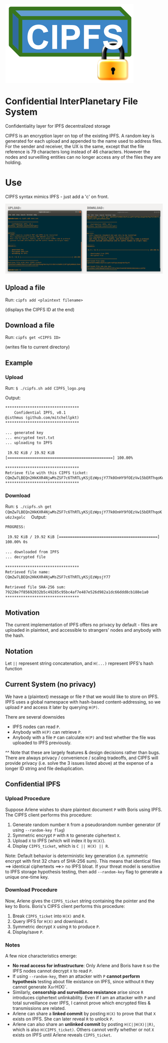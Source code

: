 ![CIPFS_logo.png](CIPFS_logo.png)

# Confidential InterPlanetary File System
Confidentiality layer for IPFS decentralized storage

CIPFS is an encryption layer on top of the existing IPFS. A random key is generated for each upload and appended to the name used to address files. For the sender and receiver, the UX is the same, except that the file reference is 79 characters long instead of 46 characters. However the nodes and surveilling entities can no longer access any of the files they are holding.

# Use
CIPFS syntax mimics IPFS - just add a 'c' on front.

![Example.png](Example.png)

## Upload a file
Run: `cipfs add <plaintext filename>`

(displays the CIPFS ID at the end)
## Download a file
Run: `cipfs get <CIPFS ID>`

(writes file to current directory)
## Example
### Upload

Run: `$ ./cipfs.sh add CIPFS_logo.png`

Output:
```
*********************************
    Confidential IPFS, v0.1
@isthmus (github.com/mitchellpkt)
*********************************

... generated key
... encrypted test.txt
... uploading to IPFS

 19.92 KiB / 19.92 KiB [===============================================] 100.00%

*********************************
Retrieve file with this CIPFS ticket:
CQmZw7LBEQn2HkKXR4NjwMsZSF7c6ThRTLyKSjEzWpsjY77k0OnHY9fOEzVw15bERThqoKu6zJxgolc
*********************************
```

### Download
Run: `$ ./cipfs.sh get CQmZw7LBEQn2HkKXR4NjwMsZSF7c6ThRTLyKSjEzWpsjY77k0OnHY9fOEzVw15bERThqoKu6zJxgolc  `
Output:
```
PROGRESS:

 19.92 KiB / 19.92 KiB [============================================] 100.00% 0s

... downloaded from IPFS
... decrypted file

*********************************
Retrieved file name:
CQmZw7LBEQn2HkKXR4NjwMsZSF7c6ThRTLyKSjEzWpsjY77

Retrieved file SHA-256 sum:
79228e7f85692032b5c49285c95bc4af7e487e526d982a1dc66ddd8cb188e1a0
*********************************
```
## Motivation
The current implementation of IPFS offers no privacy by default - files are uploaded in plaintext, and accessible to strangers' nodes and anybody with the hash.

## Notation
Let `||` represent string concatenation, and `H(...)` represent IPFS's hash function

## Current System (no privacy)
We have a (plaintext) message or file `P` that we would like to store on IPFS. IPFS uses a global namespace with hash-based content-addressing, so we upload `P` and access it later by querying `H(P)`. 

There are several downsides
-  IPFS nodes can read `P`.
-  Anybody with `H(P)` can retrieve `P`.
-  Anybody with a file `P` can calculate `H(P)` and test whether the file was uploaded to IPFS previously.

^^ Note that these are largely features & design decisions rather than bugs. There are always privacy / convenience / scaling tradeoffs, and CIPFS will provide privacy (i.e. solve the 3 issues listed above) at the expense of a longer ID string and file deduplication.

## Confidential IPFS

### Upload Procedure 

Suppose Arlene wishes to share plaintext document `P` with Boris using IPFS. The CIPFS client performs this procedure:
1.  Generate random number `R` from a pseudorandom number generator (if using `--random-key flag`)
2.  Symmetric encrypt `P` with `R` to generate ciphertext `X`.
3.  Upload `X` to IPFS (which will index it by `H(X)`).
4.  Display `CIPFS_ticket`, which is `C || H(X) || R`.

Note: Default behavior is deterministic key generation (i.e. symmetric encrypt with first 32 chars of SHA-256 sum). This means that identical files ==> identical ciphertexts ==>> no IPFS bloat. If your threat model is sensitive to IPFS storage hypothesis testing, then add `--random-key` flag to generate a unique one-time key.

### Download Procedure 

Now, Arlene gives the `CIPFS_ticket` string containing the pointer and the key to Boris. Boris's CIPFS client performs this procedure:
1.  Break `CIPFS_ticket` into `H(X)` and `R`.
2.  Query IPFS for `H(X)` and download `X`.
3.  Symmetric decrypt `X` using `R` to produce `P`.
4.  Display/save `P`.

### Notes
A few nice characteristics emerge:
-  **No read access for infrastructure**: Only Arlene and Boris have `R` so the IPFS nodes cannot decrypt `X` to read `P`.
-  If using `--random-key`, then an attacker with `P` **cannot perform hypothesis** testing about file existance on IPFS, since without `R` they cannot generate X` or `H(X)`.
-  Similarly, **censorship and surveillance resistance** arise since `R` introduces ciphertext unlinkability. Even if I am an attacker with `P` and total surveillance over IPFS, I cannot prove which encrypted files & transmissions are related.
-  Arlene can share a **linked commit** by posting `H(X)` to prove that that `X` exists on IPFS. She can later reveal `R` to unlock `P`.
-  Arlene can also share an **unlinked commit** by posting `H(C||H(X)||R)`, which is also `H(CIPFS_ticket)`. Others cannot verify whether or not `X` exists on IPFS until Arlene reveals `CIPFS_ticket`.
